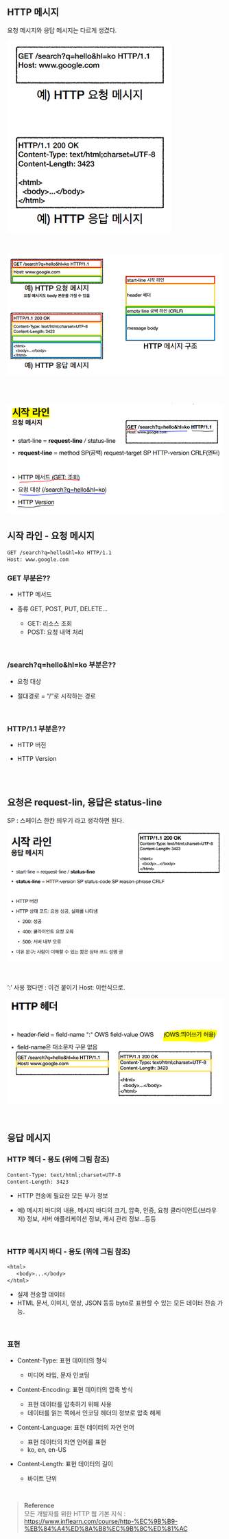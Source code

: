 ## HTTP 메시지

요청 메시지와 응답 메시지는 다르게 생겼다.

![이미지](/programming/img/HTTP23.PNG)

<br/>

![이미지](/programming/img/HTTP24.PNG)

<br/><br/>

![이미지](/programming/img/HTTP25.PNG)

## 시작 라인 - 요청 메시지

```
GET /search?q=hello&hl=ko HTTP/1.1
Host: www.google.com
```

### GET 부분은??

- HTTP 메서드

- 종류 GET, POST, PUT, DELETE…
    - GET: 리소스 조회
    - POST: 요청 내역 처리

<br/>

### /search?q=hello&hl=ko 부분은??

- 요청 대상

- 절대경로 = “/”로 시작하는 경로

<br/>

### HTTP/1.1 부분은??

- HTTP 버전

- HTTP Version

<br/><br/>

## 요청은 request-lin, 응답은 status-line

SP : 스페이스 한칸 띄우기 라고 생각하면 된다.


![이미지](/programming/img/HTTP26.PNG)

<br/>

‘:’ 사용 했다면 : 이건 붙이기 Host: 이런식으로.

![이미지](/programming/img/HTTP27.PNG)


<br/>

## 응답 메시지

### HTTP 헤더 - 용도 (위에 그림 참조)

```
Content-Type: text/html;charset=UTF-8
Content-Length: 3423
```

- HTTP 전송에 필요한 모든 부가 정보

- 예) 메시지 바디의 내용, 메시지 바디의 크기, 압축, 인증, 요청 클라이언트(브라우저) 정보,
서버 애플리케이션 정보, 캐시 관리 정보…등등

<br/>

### HTTP 메시지 바디 - 용도 (위에 그림 참조)

```
<html>
   <body>...</body>
</html>
```

- 실제 전송할 데이터
- HTML 문서, 이미지, 영상,  JSON 등등 byte로 표현할 수 있는 모든 데이터 전송 가능.

<br/>

### 표현

- Content-Type: 표현 데이터의 형식
    - 미디어 타입, 문자 인코딩

- Content-Encoding: 표현 데이터의 압축 방식
    - 표현 데이터를 압축하기 위해 사용
    - 데이터를 읽는 쪽에서 인코딩 헤더의 정보로 압축 해제

- Content-Language: 표현 데이터의 자연 언어
    - 표현 데이터의 자연 언어를 표현
    - ko, en, en-US

- Content-Length: 표현 데이터의 길이
    -  바이트 단위

<br/>


>**Reference** <br/>모든 개발자를 위한 HTTP 웹 기본 지식 : https://www.inflearn.com/course/http-%EC%9B%B9-%EB%84%A4%ED%8A%B8%EC%9B%8C%ED%81%AC